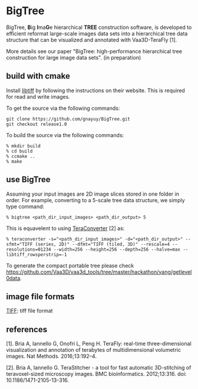 # BigTree

BigTree, **B**ig **I**ma**G**e hierarchical **TREE** construction software, is developed to efficient reformat large-scale images data sets into a hierarchical tree data structure that can be visualized and annotated with Vaa3D-TeraFly [1].

More details see our paper "BigTree: high-performance hierarchical tree construction for large image data sets". (in preparation)

## build with cmake

Install [libtiff][] by following the instructions on their website. This is required for read and write images.

To get the source via the following commands:

    git clone https://github.com/gnayuy/BigTree.git
    git checkout release1.0
    
To build the source via the following commands:
    
    % mkdir build
    % cd build
    % ccmake ..
    % make

## use BigTree

Assuming your input images are 2D image slices stored in one folder in order. For example, converting to a 5-scale tree data structure, we simply type command:

    % bigtree <path_dir_input_images> <path_dir_output> 5
    
This is equavelent to using [TeraConverter][] [2] as:

    % teraconverter -s="<path_dir_input_images>" -d="<path_dir_output>" --sfmt="TIFF (series, 2D)" --dfmt="TIFF (tiled, 3D)" --rescale=4 --resolutions=01234 --width=256 --height=256 --depth=256 --halve=max --libtiff_rowsperstrip=-1
    
To generate the compact portable tree please check https://github.com/Vaa3D/vaa3d_tools/tree/master/hackathon/yang/getlevel0data.

## image file formats

[TIFF][]: tiff file format

## references

[1]. Bria A, Iannello G, Onofri L, Peng H. TeraFly: real-time three-dimensional visualization and annotation of terabytes of multidimensional volumetric images. Nat Methods. 2016;13:192–4.

[2]. Bria A, Iannello G. TeraStitcher - a tool for fast automatic 3D-stitching of teravoxel-sized microscopy images. BMC bioinformatics. 2012;13:316. doi: 10.1186/1471-2105-13-316.

[libtiff]:http://www.libtiff.org
[TIFF]:http://www.libtiff.org/support.html
[cxxopts]:https://github.com/jarro2783/cxxopts
[TeraConverter]:https://github.com/Vaa3D/Vaa3D_Wiki/wiki/TeraConverter
